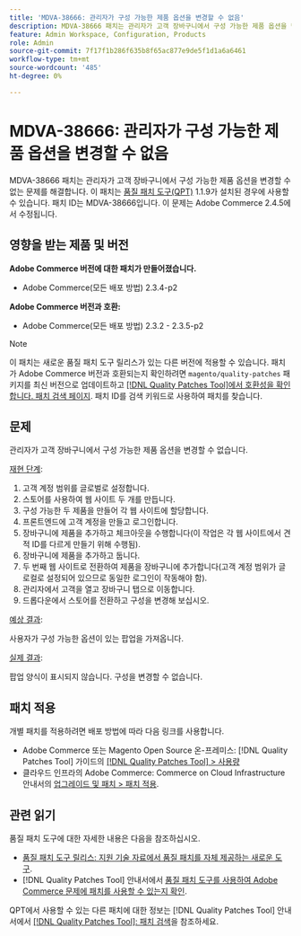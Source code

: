 ```yaml
---
title: 'MDVA-38666: 관리자가 구성 가능한 제품 옵션을 변경할 수 없음'
description: MDVA-38666 패치는 관리자가 고객 장바구니에서 구성 가능한 제품 옵션을 변경할 수 없는 문제를 해결합니다. 이 패치는 [Quality Patches Tool (QPT)](https://experienceleague.adobe.com/en/docs/commerce-knowledge-base/kb/announcements/commerce-announcements/magento-quality-patches-released-new-tool-to-self-serve-quality-patches) 1.1.9가 설치된 경우 사용할 수 있습니다. 패치 ID는 MDVA-38666입니다. 이 문제는 Adobe Commerce 2.4.5에서 수정됩니다.
feature: Admin Workspace, Configuration, Products
role: Admin
source-git-commit: 7f17f1b286f635b8f65ac877e9de5f1d1a6a6461
workflow-type: tm+mt
source-wordcount: '485'
ht-degree: 0%

---
```


# MDVA-38666: 관리자가 구성 가능한 제품 옵션을 변경할 수 없음

MDVA-38666 패치는 관리자가 고객 장바구니에서 구성 가능한 제품 옵션을 변경할 수 없는 문제를 해결합니다. 이 패치는 [품질 패치 도구(QPT)](https://experienceleague.adobe.com/en/docs/commerce-knowledge-base/kb/announcements/commerce-announcements/magento-quality-patches-released-new-tool-to-self-serve-quality-patches) 1.1.9가 설치된 경우에 사용할 수 있습니다. 패치 ID는 MDVA-38666입니다. 이 문제는 Adobe Commerce 2.4.5에서 수정됩니다.

## 영향을 받는 제품 및 버전

**Adobe Commerce 버전에 대한 패치가 만들어졌습니다.**

* Adobe Commerce(모든 배포 방법) 2.3.4-p2

**Adobe Commerce 버전과 호환:**

* Adobe Commerce(모든 배포 방법) 2.3.2 - 2.3.5-p2

>[!NOTE]
>
>이 패치는 새로운 품질 패치 도구 릴리스가 있는 다른 버전에 적용할 수 있습니다. 패치가 Adobe Commerce 버전과 호환되는지 확인하려면 `magento/quality-patches` 패키지를 최신 버전으로 업데이트하고 [[!DNL Quality Patches Tool]에서 호환성을 확인합니다. 패치 검색 페이지](https://experienceleague.adobe.com/en/docs/commerce-knowledge-base/kb/announcements/commerce-announcements/magento-quality-patches-released-new-tool-to-self-serve-quality-patches). 패치 ID를 검색 키워드로 사용하여 패치를 찾습니다.

## 문제

관리자가 고객 장바구니에서 구성 가능한 제품 옵션을 변경할 수 없습니다.

<u>재현 단계</u>:

1. 고객 계정 범위를 글로벌로 설정합니다.
1. 스토어를 사용하여 웹 사이트 두 개를 만듭니다.
1. 구성 가능한 두 제품을 만들어 각 웹 사이트에 할당합니다.
1. 프론트엔드에 고객 계정을 만들고 로그인합니다.
1. 장바구니에 제품을 추가하고 체크아웃을 수행합니다(이 작업은 각 웹 사이트에서 견적 ID를 다르게 만들기 위해 수행됨).
1. 장바구니에 제품을 추가하고 둡니다.
1. 두 번째 웹 사이트로 전환하여 제품을 장바구니에 추가합니다(고객 계정 범위가 글로컬로 설정되어 있으므로 동일한 로그인이 작동해야 함).
1. 관리자에서 고객을 열고 장바구니 탭으로 이동합니다.
1. 드롭다운에서 스토어를 전환하고 구성을 변경해 보십시오.

<u>예상 결과</u>:

사용자가 구성 가능한 옵션이 있는 팝업을 가져옵니다.

<u>실제 결과</u>:

팝업 양식이 표시되지 않습니다. 구성을 변경할 수 없습니다.

## 패치 적용

개별 패치를 적용하려면 배포 방법에 따라 다음 링크를 사용합니다.

* Adobe Commerce 또는 Magento Open Source 온-프레미스: [!DNL Quality Patches Tool] 가이드의 [[!DNL Quality Patches Tool] > 사용량](/help/tools/quality-patches-tool/usage.md)
* 클라우드 인프라의 Adobe Commerce: Commerce on Cloud Infrastructure 안내서의 [업그레이드 및 패치 > 패치 적용](https://experienceleague.adobe.com/docs/commerce-cloud-service/user-guide/develop/upgrade/apply-patches.html).

## 관련 읽기

품질 패치 도구에 대한 자세한 내용은 다음을 참조하십시오.

* [품질 패치 도구 릴리스: 지원 기술 자료에서 품질 패치를 자체 제공하는 새로운 도구](https://experienceleague.adobe.com/en/docs/commerce-knowledge-base/kb/announcements/commerce-announcements/magento-quality-patches-released-new-tool-to-self-serve-quality-patches).
* [!DNL Quality Patches Tool] 안내서에서 [품질 패치 도구를 사용하여 Adobe Commerce 문제에 패치를 사용할 수 있는지 확인](/help/tools/quality-patches-tool/patches-available-in-qpt/check-patch-for-magento-issue-with-magento-quality-patches.md).

QPT에서 사용할 수 있는 다른 패치에 대한 정보는 [!DNL Quality Patches Tool] 안내서에서 [[!DNL Quality Patches Tool]: 패치 검색](https://experienceleague.adobe.com/tools/commerce-quality-patches/index.html)을 참조하세요.
